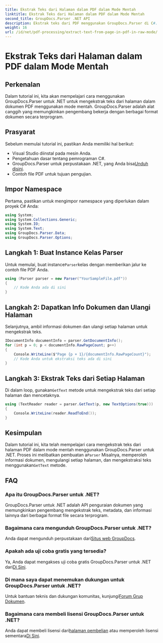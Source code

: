 ```yaml
---
title: Ekstrak Teks dari Halaman dalam PDF dalam Mode Mentah
linktitle: Ekstrak Teks dari Halaman dalam PDF dalam Mode Mentah
second_title: GroupDocs.Parser .NET API
description: Ekstrak teks dari PDF menggunakan GroupDocs.Parser di C#. Pelajari ekstraksi teks PDF yang efisien dengan perpustakaan .NET yang kuat ini.
weight: 16
url: /id/net/pdf-processing/extract-text-from-page-in-pdf-in-raw-mode/
---
```


# Ekstrak Teks dari Halaman dalam PDF dalam Mode Mentah

## Perkenalan
Dalam tutorial ini, kita akan mempelajari cara menggunakan GroupDocs.Parser untuk .NET untuk mengekstrak teks dari halaman dalam dokumen PDF menggunakan mode mentah. GroupDocs.Parser adalah alat canggih yang memungkinkan pengembang bekerja dengan berbagai format dokumen secara terprogram.
## Prasyarat
Sebelum memulai tutorial ini, pastikan Anda memiliki hal berikut:
- Visual Studio diinstal pada mesin Anda.
- Pengetahuan dasar tentang pemrograman C#.
- GroupDocs.Parser untuk perpustakaan .NET, yang Anda bisa[Unduh disini](https://releases.groupdocs.com/parser/net/).
- Contoh file PDF untuk tujuan pengujian.

## Impor Namespace
Pertama, pastikan untuk mengimpor namespace yang diperlukan dalam proyek C# Anda:
```csharp
using System;
using System.Collections.Generic;
using System.IO;
using System.Text;
using GroupDocs.Parser.Data;
using GroupDocs.Parser.Options;
```
## Langkah 1: Buat Instance Kelas Parser
 Untuk memulai, buat instance`Parser`kelas dengan memberikan jalur ke contoh file PDF Anda.
```csharp
using (Parser parser = new Parser("YourSampleFile.pdf"))
{
    // Kode Anda ada di sini
}
```
## Langkah 2: Dapatkan Info Dokumen dan Ulangi Halaman
Selanjutnya, ambil informasi dokumen dan ulangi setiap halaman untuk mengekstrak teks.
```csharp
IDocumentInfo documentInfo = parser.GetDocumentInfo();
for (int p = 0; p < documentInfo.RawPageCount; p++)
{
    Console.WriteLine($"Page {p + 1}/{documentInfo.RawPageCount}");
    // Kode Anda untuk ekstraksi teks ada di sini
}
```
## Langkah 3: Ekstrak Teks dari Setiap Halaman
 Di dalam loop, gunakan`GetText` metode untuk mengekstrak teks dari setiap halaman dan mencetaknya.
```csharp
using (TextReader reader = parser.GetText(p, new TextOptions(true)))
{
    Console.WriteLine(reader.ReadToEnd());
}
```

## Kesimpulan
 Dalam tutorial ini, kita telah mempelajari cara mengekstrak teks dari halaman PDF dalam mode mentah menggunakan GroupDocs.Parser untuk .NET. Proses ini melibatkan pembuatan a`Parser` Misalnya, memperoleh informasi dokumen, mengulangi setiap halaman, dan mengekstraksi teks menggunakan`GetText` metode.

## FAQ
### Apa itu GroupDocs.Parser untuk .NET?
GroupDocs.Parser untuk .NET adalah API penguraian dokumen yang memungkinkan pengembang mengekstrak teks, metadata, dan informasi lainnya dari berbagai format file secara terprogram.
### Bagaimana cara mengunduh GroupDocs.Parser untuk .NET?
 Anda dapat mengunduh perpustakaan dari[Situs web GroupDocs](https://releases.groupdocs.com/parser/net/).
### Apakah ada uji coba gratis yang tersedia?
 Ya, Anda dapat mengakses uji coba gratis GroupDocs.Parser untuk .NET dari[Di Sini](https://releases.groupdocs.com/).
### Di mana saya dapat menemukan dukungan untuk GroupDocs.Parser untuk .NET?
 Untuk bantuan teknis dan dukungan komunitas, kunjungi[Forum Grup Dokumen](https://forum.groupdocs.com/c/parser/17).
### Bagaimana cara membeli lisensi GroupDocs.Parser untuk .NET?
 Anda dapat membeli lisensi dari[halaman pembelian](https://purchase.groupdocs.com/buy) atau memperoleh lisensi sementara[Di Sini](https://purchase.groupdocs.com/temporary-license/).
